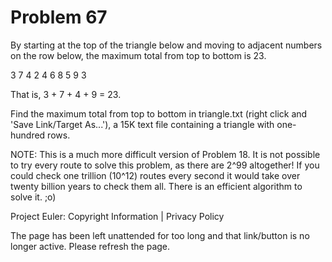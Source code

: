 #   Problem 67

   By starting at the top of the triangle below and moving to adjacent
   numbers on the row below, the maximum total from top to bottom is 23.

   3
   7 4
   2 4 6
   8 5 9 3

   That is, 3 + 7 + 4 + 9 = 23.

   Find the maximum total from top to bottom in triangle.txt (right click and
   'Save Link/Target As...'), a 15K text file containing a triangle with
   one-hundred rows.

   NOTE: This is a much more difficult version of Problem 18. It is not
   possible to try every route to solve this problem, as there are 2^99
   altogether! If you could check one trillion (10^12) routes every second it
   would take over twenty billion years to check them all. There is an
   efficient algorithm to solve it. ;o)

   Project Euler: Copyright Information | Privacy Policy

   The page has been left unattended for too long and that link/button is no
   longer active. Please refresh the page.
